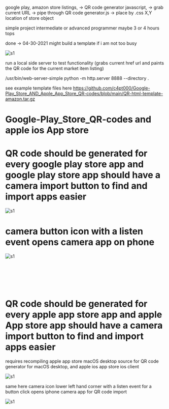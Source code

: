 google play, amazon store listings, -> QR code generator javascript, -> grab current URL -> pipe through QR code generator.js -> place by .css X,Y location of store object

simple project intermediate or advanced programmer maybe 3 or 4 hours tops

done -> 04-30-2021 might build a template if i am not too busy

![s1](https://raw.githubusercontent.com/c4pt000/Google-Play_Store_AND_Apple_App_Store_QR-codes/main/amazon-marketplace-example.png)

run a local side server to test functionality (grabs current href url and paints the QR code for the current market item listing)

 /usr/bin/web-server-simple 
python -m http.server 8888 --directory .

see example template files here
https://github.com/c4pt000/Google-Play_Store_AND_Apple_App_Store_QR-codes/blob/main/QR-html-template-amazon.tar.gz


# Google-Play_Store_QR-codes and apple ios App store
# QR code should be generated for every google play store app and google play store app should have a camera import button to find and import apps easier

![s1](https://raw.githubusercontent.com/c4pt000/Google-Play_Store_QR-codes/main/QR-app-store-install.png)

# camera button icon with a listen event opens camera app on phone

![s1](https://raw.githubusercontent.com/c4pt000/Google-Play_Store_QR-codes/main/camera-import-link-button-listen-to-camera-app.png)
<br>
<br>
<br>
<br>
<br>
<br>

#  QR code should be generated for every apple app store app and apple App store app should have a camera import button to find and import apps easier

requires recompiling apple app store macOS desktop source for QR code generator for macOS desktop, and apple ios app store ios client

![s1](https://raw.githubusercontent.com/c4pt000/Google-Play_Store_QR-codes/main/binance-example.png)

same here camera icon lower left hand corner with a listen event for a button click opens iphone camera app for QR code import

![s1](https://github.com/c4pt000/Google-Play_Store_QR-codes/blob/main/apple-app-store-QR-camera-import-crudge.png)
